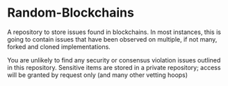 # Random-Blockchains
A repository to store issues found in blockchains.  In most instances, this is going to contain issues that have been observed on multiple, if not many, forked and cloned implementations.

You are unlikely to find any security or consensus violation issues outlined in this repository.  Sensitive items are stored in a private repository; access will be granted by request only (and many other vetting hoops)

